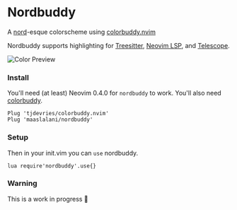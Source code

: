 # Nordbuddy
A [nord](https://www.nordtheme.com/)-esque colorscheme using [colorbuddy.nvim](https://github.com/tjdevries/colorbuddy.nvim)

Nordbuddy supports highlighting for [Treesitter](https://github.com/nvim-treesitter/nvim-treesitter), [Neovim LSP](https://neovim.io/doc/user/lsp.html), and [Telescope](https://github.com/nvim-telescope/telescope.nvim/).

![Color Preview](https://user-images.githubusercontent.com/42545625/112913430-935a6a80-90c7-11eb-867e-394b1790a14f.png)

### Install
You'll need (at least) Neovim 0.4.0 for `nordbuddy` to work. You'll also need [colorbuddy](https://github.com/tjdevries/colorbuddy.nvim).
```
Plug 'tjdevries/colorbuddy.nvim'
Plug 'maaslalani/nordbuddy'
```

### Setup
Then in your init.vim you can `use` nordbuddy.
```
lua require'nordbuddy'.use{}
```

### Warning
This is a work in progress 🚧
